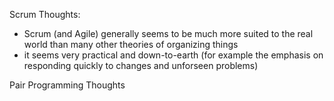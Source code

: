 
Scrum Thoughts:

  - Scrum (and Agile) generally seems to be much more suited to the real world than many other theories of organizing things 
  - it seems very practical and down-to-earth (for example the emphasis on responding quickly to changes and unforseen problems)


Pair Programming Thoughts


